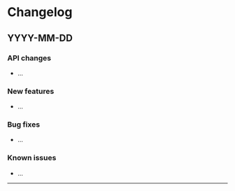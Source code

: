 # Changelog

## YYYY-MM-DD

### API changes

- ...

### New features

- ...

### Bug fixes

- ...

### Known issues

- ...

-----------------------
